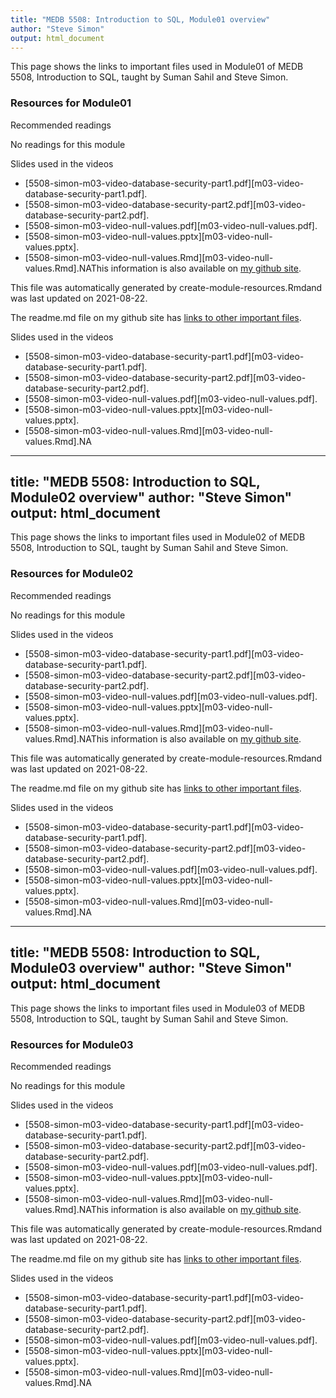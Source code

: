 ```yaml
---
title: "MEDB 5508: Introduction to SQL, Module01 overview"
author: "Steve Simon"
output: html_document
---
```


<!--This file was first created on 2021-07-28.-->

This page shows the links to important files used in Module01 of MEDB 5508, Introduction to SQL, taught by Suman Sahil and Steve Simon. 

### Resources for Module01

Recommended readings


No readings for this module
<!--resources-slides-1-->


 Slides used in the videos

+ [5508-simon-m03-video-database-security-part1.pdf][m03-video-database-security-part1.pdf].
+ [5508-simon-m03-video-database-security-part2.pdf][m03-video-database-security-part2.pdf].
+ [5508-simon-m03-video-null-values.pdf][m03-video-null-values.pdf].
+ [5508-simon-m03-video-null-values.pptx][m03-video-null-values.pptx].
+ [5508-simon-m03-video-null-values.Rmd][m03-video-null-values.Rmd].NAThis information is also available on [my github site][thisf].

This file was automatically generated by create-module-resources.Rmdand was last updated on 2021-08-22.

The readme.md file on my github site has [links to other important files][mygit].

<!---my git--->
[thisf]: https://github.com/pmean/introduction-to-sql/blob/master/modules/5508-03-resources.md
[mygit]: https://github.com/pmean/introduction-to-sql/blob/master/README.mdNA
<!--links--><!--resources-slides-1-->


 Slides used in the videos

+ [5508-simon-m03-video-database-security-part1.pdf][m03-video-database-security-part1.pdf].
+ [5508-simon-m03-video-database-security-part2.pdf][m03-video-database-security-part2.pdf].
+ [5508-simon-m03-video-null-values.pdf][m03-video-null-values.pdf].
+ [5508-simon-m03-video-null-values.pptx][m03-video-null-values.pptx].
+ [5508-simon-m03-video-null-values.Rmd][m03-video-null-values.Rmd].NA
---
title: "MEDB 5508: Introduction to SQL, Module02 overview"
author: "Steve Simon"
output: html_document
---

<!--This file was first created on 2021-07-28.-->

This page shows the links to important files used in Module02 of MEDB 5508, Introduction to SQL, taught by Suman Sahil and Steve Simon. 

### Resources for Module02

Recommended readings


No readings for this module
<!--resources-slides-1-->


 Slides used in the videos

+ [5508-simon-m03-video-database-security-part1.pdf][m03-video-database-security-part1.pdf].
+ [5508-simon-m03-video-database-security-part2.pdf][m03-video-database-security-part2.pdf].
+ [5508-simon-m03-video-null-values.pdf][m03-video-null-values.pdf].
+ [5508-simon-m03-video-null-values.pptx][m03-video-null-values.pptx].
+ [5508-simon-m03-video-null-values.Rmd][m03-video-null-values.Rmd].NAThis information is also available on [my github site][thisf].

This file was automatically generated by create-module-resources.Rmdand was last updated on 2021-08-22.

The readme.md file on my github site has [links to other important files][mygit].

<!---my git--->
[thisf]: https://github.com/pmean/introduction-to-sql/blob/master/modules/5508-03-resources.md
[mygit]: https://github.com/pmean/introduction-to-sql/blob/master/README.mdNA
<!--links--><!--resources-slides-1-->


 Slides used in the videos

+ [5508-simon-m03-video-database-security-part1.pdf][m03-video-database-security-part1.pdf].
+ [5508-simon-m03-video-database-security-part2.pdf][m03-video-database-security-part2.pdf].
+ [5508-simon-m03-video-null-values.pdf][m03-video-null-values.pdf].
+ [5508-simon-m03-video-null-values.pptx][m03-video-null-values.pptx].
+ [5508-simon-m03-video-null-values.Rmd][m03-video-null-values.Rmd].NA
---
title: "MEDB 5508: Introduction to SQL, Module03 overview"
author: "Steve Simon"
output: html_document
---

<!--This file was first created on 2021-07-28.-->

This page shows the links to important files used in Module03 of MEDB 5508, Introduction to SQL, taught by Suman Sahil and Steve Simon. 

### Resources for Module03

Recommended readings


No readings for this module
<!--resources-slides-1-->


 Slides used in the videos

+ [5508-simon-m03-video-database-security-part1.pdf][m03-video-database-security-part1.pdf].
+ [5508-simon-m03-video-database-security-part2.pdf][m03-video-database-security-part2.pdf].
+ [5508-simon-m03-video-null-values.pdf][m03-video-null-values.pdf].
+ [5508-simon-m03-video-null-values.pptx][m03-video-null-values.pptx].
+ [5508-simon-m03-video-null-values.Rmd][m03-video-null-values.Rmd].NAThis information is also available on [my github site][thisf].

This file was automatically generated by create-module-resources.Rmdand was last updated on 2021-08-22.

The readme.md file on my github site has [links to other important files][mygit].

<!---my git--->
[thisf]: https://github.com/pmean/introduction-to-sql/blob/master/modules/5508-03-resources.md
[mygit]: https://github.com/pmean/introduction-to-sql/blob/master/README.mdNA
<!--links--><!--resources-slides-1-->


 Slides used in the videos

+ [5508-simon-m03-video-database-security-part1.pdf][m03-video-database-security-part1.pdf].
+ [5508-simon-m03-video-database-security-part2.pdf][m03-video-database-security-part2.pdf].
+ [5508-simon-m03-video-null-values.pdf][m03-video-null-values.pdf].
+ [5508-simon-m03-video-null-values.pptx][m03-video-null-values.pptx].
+ [5508-simon-m03-video-null-values.Rmd][m03-video-null-values.Rmd].NA
